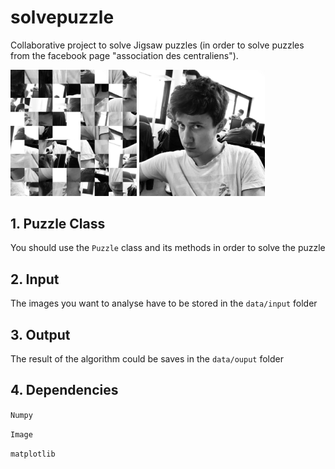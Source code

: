 # solvepuzzle

Collaborative project to solve Jigsaw puzzles (in order to solve puzzles from the facebook page "association des centraliens").

<div>
  <img src="data/input/input.jpg" width="40%">
  <img src="data/output/output.jpg" width="40%">
</div>

## 1. Puzzle Class

You should use the `Puzzle` class and its methods in order to solve the puzzle

## 2. Input

The images you want to analyse have to be stored in the `data/input` folder

## 3. Output

The result of the algorithm could be saves in the `data/ouput` folder

## 4. Dependencies

`Numpy`

`Image`

`matplotlib`

